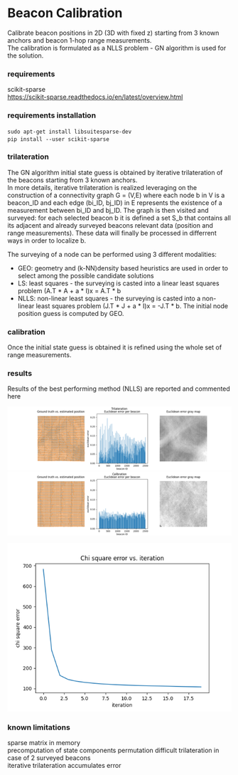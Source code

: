 # Beacon Calibration
Calibrate beacon positions in 2D (3D with fixed z) starting from 3 known anchors and beacon 1-hop range measurements.  
The calibration is formulated as a NLLS problem - GN algorithm is used for the solution.

### requirements
scikit-sparse  
https://scikit-sparse.readthedocs.io/en/latest/overview.html

### requirements installation
<code>sudo apt-get install libsuitesparse-dev</code>  
<code>pip install --user scikit-sparse</code>

### trilateration
The GN algorithm initial state guess is obtained by iterative trilateration of the beacons starting from 3 known anchors.  
In more details, iterative trilateration is realized leveraging on the construction of a connectivity graph G = (V,E) where each node b in V is a beacon_ID and each edge (bi_ID, bj_ID) in E represents the existence of a measurement between bi_ID and bj_ID. The graph is then visited and surveyed: for each selected beacon b it is defined a set S_b that contains all its adjacent and already surveyed beacons relevant data (position and range measurements). These data will finally be processed in differrent ways in order to localize b.  

The surveying of a node can be performed using 3 different modalities:
   * GEO: geometry and (k-NN)density based heuristics are used in order to select among the possible candidate solutions
   * LS: least squares - the surveying is casted into a linear least squares problem (A.T * A + a * I)x = A.T * b 
   * NLLS: non-linear least squares - the surveying is casted into a non-linear least squares problem (J.T * J + a * I)x = -J.T * b. The initial node position guess is computed by GEO. 

### calibration
Once the initial state guess is obtained it is refined using the whole set of range measurements.

### results
Results of the best performing method (NLLS) are reported and commented here  

![alt text](https://github.com/lucapierdicca/beacon_calibration/blob/main/Tri_NL.png)
![alt text](https://github.com/lucapierdicca/beacon_calibration/blob/main/Cal_NL.png)
<p align="center">
  <img src="https://github.com/lucapierdicca/beacon_calibration/blob/main/Chi_L.png">
</p>


### known limitations
sparse matrix in memory  
precomputation of state components permutation 
difficult trilateration in case of 2 surveyed beacons  
iterative trilateration accumulates error 
